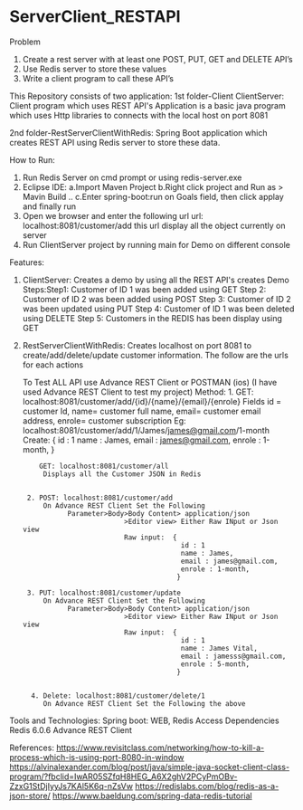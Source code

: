 # ServerClient_RESTAPI
Problem
1. Create a rest server with at least one POST, PUT, GET and DELETE API’s
2. Use Redis server to store these values
3. Write a client program to call these API’s

This Repository consists of two application: 
1st folder-Client ClientServer: Client program which uses REST API's 
    Application is a basic java program which uses Http libraries to connects 
    with the local host on port 8081
    
2nd folder-RestServerClientWithRedis: Spring Boot application which creates
    REST API using Redis server to store these data.
    
How to Run:
1. Run Redis Server on cmd prompt or using redis-server.exe
2. Eclipse IDE: 
    a.Import Maven Project 
    b.Right click project and Run as > Mavin Build ..
    c.Enter spring-boot:run on Goals field, then click applay and finally run
3. Open we browser and enter the following url 
      url: localhost:8081/customer/add
      this url display all the object currently on server
4. Run ClientServer project by running main for Demo on different console

Features:
1. ClientServer: Creates a demo by using all the REST API's creates
        Demo Steps:Step1: Customer of ID 1 was been added using GET
                   Step 2: Customer of ID 2 was been added using POST
                   Step 3: Customer of ID 2 was been updated using PUT
                   Step 4: Customer of ID 1 was been deleted using DELETE
                   Step 5: Customers in the REDIS has been display using GET
                   
2. RestServerClientWithRedis: Creates localhost on port 8081 
        to create/add/delete/update customer information. The follow are the 
        urls for each actions
        
   To Test ALL API use Advance REST Client or POSTMAN (ios)
   (I have used Advance REST Client to test my project)
   Method:
        1. GET: localhost:8081/customer/add/{id}/{name}/{email}/{enrole}
            Fields id = customer Id,
                  name= customer full name,
                  email= customer email address,
                  enrole= customer subscription 
            Eg: localhost:8081/customer/add/1/James/james@gmail.com/1-month
            Create: {
                      id : 1
                      name : James,
                      email : james@gmail.com,
                      enrole : 1-month,
                    }
                   
           GET: localhost:8081/customer/all
            Displays all the Customer JSON in Redis
            
        
        2. POST: localhost:8081/customer/add
            On Advance REST Client Set the Following 
                  Parameter>Body>Body Content> application/json
                                >Editor view> Either Raw INput or Json view
                                Raw input:  {
                                              id : 1
                                              name : James, 
                                              email : james@gmail.com,
                                              enrole : 1-month,
                                             }
                                             
        3. PUT: localhost:8081/customer/update
            On Advance REST Client Set the Following 
                  Parameter>Body>Body Content> application/json
                                >Editor view> Either Raw INput or Json view
                                Raw input:  {
                                              id : 1
                                              name : James Vital, 
                                              email : jamesss@gmail.com,
                                              enrole : 5-month,
                                             }                                     
                                             
                                             
         4. Delete: localhost:8081/customer/delete/1
            On Advance REST Client Set the Following the above
            


Tools and Technologies:
Spring boot: WEB, Redis Access Dependencies
Redis 6.0.6
Advance REST Client



References:
https://www.revisitclass.com/networking/how-to-kill-a-process-which-is-using-port-8080-in-window
https://alvinalexander.com/blog/post/java/simple-java-socket-client-class-program/?fbclid=IwAR05SZfqH8HEG_A6X2ghV2PCyPmOBv-ZzxG1StDjIyyJs7KAl5K6q-nZsVw
https://redislabs.com/blog/redis-as-a-json-store/
https://www.baeldung.com/spring-data-redis-tutorial
                  
                  
            
        
           
       
        

